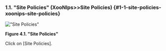 ### 1.1. &quot;Site Policies&quot; (XooNIps>>Site Policies) {#1-1-site-policies-xoonips-site-policies}

!["Site Policies"](../../assets/xoonips-policy1.png)

**Figure 4.1. &quot;Site Policies&quot;**

Click on [Site Policies].